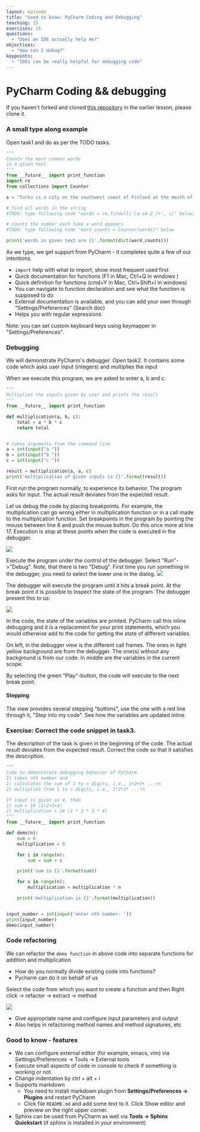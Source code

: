```yaml
---
layout: episode
title: "Good to know: PyCharm Coding and Debugging"
teaching: 15
exercises: 15
questions:
  - "Does an IDE actually help me?"
objectives:
  - "How can I debug?"
keypoints:
  - "IDEs can be really helpful for debugging code"
---
```


# PyCharm Coding && debugging

If you haven't forked and cloned [this repository](https://github.com/Vathasav/ide-examples.git) in the earlier lesson, please clone it.

### A small type along example

Open task1 and do as per the TODO tasks.
```python
"""
Counts the most common words
in a given text.
"""
from __future__ import print_function
import re
from collections import Counter

s = "Turku is a city on the southwest coast of Finland at the mouth of the Aura River"

# find all words in the string
#TODO: type following code "words = re.findall('[a-zA-Z_]+', s)" below, as you type you get support from PyCharm

# counts the number each time a word appears
#TODO: type following code "word_counts = Counter(words)" below

print('words in given text are {}'.format(dict(word_counts)))

```

As we type, we get support from PyCharm - it completes quite a few of our intentions.
 - ```import``` help with what to import, show most frequent used first
 - Quick documentation for functions (F1 in Mac, Ctrl+Q in windows )
 - Quick definition for functions (cmd+Y in Mac, Ctrl+Shift+I in windows)
 - You can navigate to function declaration and see what the function is supposed to do
 - External documentation is available, and you can add your own through "Settings/Preferences" (Search doc)
 - Helps you with regular expressions
 
Note: you can set custom keyboard keys using keymapper in "Settings/Preferences".

### Debugging
We will demonstrate PyCharm's debugger. Open task2. It contains some code which asks user input (integers)
and multiplies the input

When we execute this program, we are asked to enter a, b and c.

```python
"""
Multiplies the inputs given by user and prints the result
"""
from __future__ import print_function

def multiplication(a, b, c):
    total = a * b * c
    return total


# takes arguments from the command line
a = int(input("a "))
b = int(input("b "))
c = int(input("c "))

result = multiplication(a, a, c)
print('multiplication of given inputs is {}'.format(result))
```
First run the program normally, to experience its behavior. The program asks for input.
The actual result deviates from the expected result.

Let us debug the code by placing breakpoints. For example, the multiplication can go wrong either in multiplication function or in a call made to the multiplication function. 
Set breakpoints in the program by pointing
the mouse between line 8 and push the mouse button. Do this once more at line 17.
Execution is stop at these points when the code is executed in the debugger.

![](../img/ide_add_breakpoints.png)

Execute the program under the control of the debugger. Select "Run"->"Debug". Note, that
there is two "Debug". First time you run something in the debugger, you need to select
the lower one in the dialog.
![](../img/PyC_dbx_dbxselect.png)

The debugger will execute the program until it hits a break point. At the break point it is
possible to inspect the state of the program. The debugger present this to us:

![](../img/ide_breakpoint_encountered.png)

In the code, the state of the variables are printed. PyCharm call this inline debugging and it
is a replacement for your print statements, which you would otherwise add to the code for
getting the state of different variables.

On left, in the debugger view is the different call frames. The ones in light yellow background are from the debugger.
The one(s) without any background is from our code. In middle are the variables in the current
scope.

By selecting the green "Play"-button, the code will execute to the next break point. 

#### Stepping
The view provides several stepping "buttons", use the
one with a red line through it, "Step into my code".  See how the variables are updated inline.

### Exercise: Correct the code snippet in task3.

The description of the task is given in the beginning of the code. The actual result deviates from the expected result. Correct the code so that it satisfies the description.
```python
"""
Code to demonstrate debugging behavior of PyCharm
It takes nth number and
1) calculates the sum of 1 to n digits, i.e., 1+2+3+ ...+n
2) multiplies from 1 to n digits, i.e., 1*2*3* ...*n

If input is given as 4, then
1) sum = 10 (1+2+3+4)
2) multiplication = 24 (1 * 2 * 3 * 4)
"""
from __future__ import print_function

def demo(n):
    sum = 0
    multiplication = 0

    for i in range(n):
        sum = sum + i

    print('sum is {}'.format(sum))

    for x in range(n):
        multiplication = multiplication * n

    print('multiplication is {}'.format(multiplication))


input_number = int(input('enter nth number: '))
print(input_number)
demo(input_number)

```

### Code refactoring

We can refactor the `demo function` in above code into separate functions for addition and multiplication
- How do you normally divide existing code into functions?
- Pycharm can do it on behalf of us

Select the code from which you want to create a function and then Right click -> refactor -> extract -> method

![](../img/ide_code_refactoring.png)

- Give appropriate name and configure input parameters and output
- Also helps in refactoring method names and method signatures, etc


### Good to know - features

- We can configure external editor (for example, emacs, vim) via Settings/Preferences -> Tools -> External tools
- Execute small aspects of code in console to check if something is working or not
- Change indentation by ctrl + alt + i
- Supports markdown
    - You need to install markdown plugin from **Settings/Preferences -> Plugins** and restart PyCharm
    - Click file `README.md` and add some text to it. Click Show editor and preview on the right upper corner.
- Sphinx can be used from PyCharm as well via **Tools -> Sphinx Quickstart** (if sphinx is installed in your environment) 
